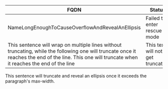<table>
    <thead>
      <tr>
        <th>FQDN</th>
        <th>Status</th>
        <th class="u-align--right">RAM</th>
        <th class="u-align--right">Disks</th>
        <th class="u-align--right">Storage</th>
      </tr>
    </thead>
    <tbody>
      <tr>
        <td class="u-truncate">NameLongEnoughToCauseOverflowAndRevealAnEllipsis</td>
        <td class="u-truncate">Failed to enter rescue mode</td>
        <td class="u-align--right">2 GiB</td>
        <td class="u-align--right">1</td>
        <td class="u-align--right">2TB</td>
      </tr>
      <tr>
          <td>
            <span>This sentence will wrap on multiple lines without truncating, while the following one will truncate once it reaches the end of the line.</span>
            <span class="u-truncate">
              This one will truncate when it reaches the end of the line
            </span>
          </td>
          <td>This text will not get truncated.</td>
          <td class="u-align--right">2 GiB</td>
          <td class="u-align--right">1</td>
          <td class="u-align--right">2TB</td>
        </tr>
    </tbody>
  </table>
  <p class="u-truncate">This sentence will truncate and reveal an ellipsis once it exceeds the paragraph's max-width.</p>
